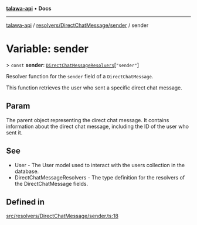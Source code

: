 [**talawa-api**](../../../../README.md) • **Docs**

***

[talawa-api](../../../../modules.md) / [resolvers/DirectChatMessage/sender](../README.md) / sender

# Variable: sender

\> `const` **sender**: [`DirectChatMessageResolvers`](../../../../types/generatedGraphQLTypes/type-aliases/DirectChatMessageResolvers.md)\[`"sender"`\]

Resolver function for the `sender` field of a `DirectChatMessage`.

This function retrieves the user who sent a specific direct chat message.

## Param

The parent object representing the direct chat message. It contains information about the direct chat message, including the ID of the user who sent it.

## See

 - User - The User model used to interact with the users collection in the database.
 - DirectChatMessageResolvers - The type definition for the resolvers of the DirectChatMessage fields.

## Defined in

[src/resolvers/DirectChatMessage/sender.ts:18](https://github.com/PalisadoesFoundation/talawa-api/blob/a87b45a1c490c996c3a8a52e117ecbaa4742ef49/src/resolvers/DirectChatMessage/sender.ts#L18)
